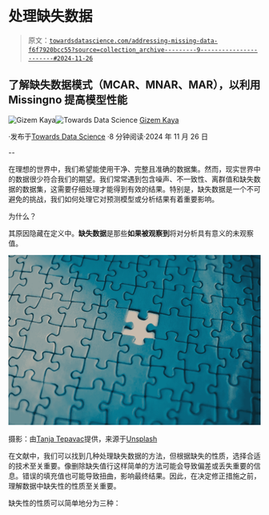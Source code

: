 # 处理缺失数据

> 原文：[`towardsdatascience.com/addressing-missing-data-f6f7920bcc55?source=collection_archive---------9-----------------------#2024-11-26`](https://towardsdatascience.com/addressing-missing-data-f6f7920bcc55?source=collection_archive---------9-----------------------#2024-11-26)

## 了解缺失数据模式（MCAR、MNAR、MAR），以利用 Missingno 提高模型性能

[](https://gizkaya.medium.com/?source=post_page---byline--f6f7920bcc55--------------------------------)![Gizem Kaya](https://gizkaya.medium.com/?source=post_page---byline--f6f7920bcc55--------------------------------)[](https://towardsdatascience.com/?source=post_page---byline--f6f7920bcc55--------------------------------)![Towards Data Science](https://towardsdatascience.com/?source=post_page---byline--f6f7920bcc55--------------------------------) [Gizem Kaya](https://gizkaya.medium.com/?source=post_page---byline--f6f7920bcc55--------------------------------)

·发布于[Towards Data Science](https://towardsdatascience.com/?source=post_page---byline--f6f7920bcc55--------------------------------) ·8 分钟阅读·2024 年 11 月 26 日

--

在理想的世界中，我们希望能使用干净、完整且准确的数据集。然而，现实世界中的数据很少符合我们的期望。我们常常遇到包含噪声、不一致性、离群值和缺失数据的数据集，这需要仔细处理才能得到有效的结果。特别是，缺失数据是一个不可避免的挑战，我们如何处理它对预测模型或分析结果有着重要影响。

为什么？

其原因隐藏在定义中。**缺失数据**是那些**如果被观察到**将对分析具有意义的未观察值。

![](img/6fee397a7a886189e10f9318c4e78e5b.png)

摄影：由[Tanja Tepavac](https://unsplash.com/@ttepavac?utm_source=medium&utm_medium=referral)提供，来源于[Unsplash](https://unsplash.com/?utm_source=medium&utm_medium=referral)

在文献中，我们可以找到几种处理缺失数据的方法，但根据缺失的性质，选择合适的技术至关重要。像删除缺失值行这样简单的方法可能会导致偏差或丢失重要的信息。错误的填充值也可能导致扭曲，影响最终结果。因此，在决定修正措施之前，理解数据中缺失性的性质至关重要。

缺失性的性质可以简单地分为三种：
